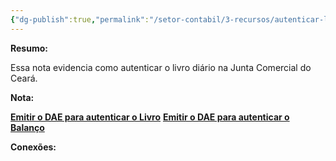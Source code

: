 ```yaml
---
{"dg-publish":true,"permalink":"/setor-contabil/3-recursos/autenticar-livro-diario-jucec/","dgPassFrontmatter":true,"created":"2025-06-12T09:27:19.450-03:00","updated":"2025-06-12T09:50:42.130-03:00"}
---
```


**Resumo:**

Essa nota evidencia como autenticar o livro diário na Junta Comercial do Ceará.


**Nota:**

[**Emitir o DAE para autenticar o Livro**](https://portalservicos.jucec.ce.gov.br/guiapagamento/pages/autenticacaoLivro/autenticacaoLivroPasso1.seam?conversationId=3494)
[**Emitir o DAE para autenticar o Balanço**](https://portalservicos.jucec.ce.gov.br/fcnremp/pages/remp/remp.seam?cid=2506)



**Conexões:**



